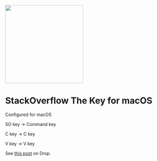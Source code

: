 <a href="https://www.mrfake.name/ghpromo" target="_blank"><img src="https://mrfake.name/ghpromo/promo.png" height="250"></a>
# StackOverflow The Key for macOS
Configured for macOS

SO key -> Command key

C key -> C key

V key -> V key

See [this post](https://drop.com/talk/93641/how-to-configure-stack-overflow-the-key-macropad) on Drop.
